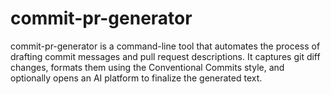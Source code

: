 # commit-pr-generator
commit-pr-generator is a command-line tool that automates the process of drafting commit messages and pull request descriptions. It captures git diff changes, formats them using the Conventional Commits style, and optionally opens an AI platform to finalize the generated text.
